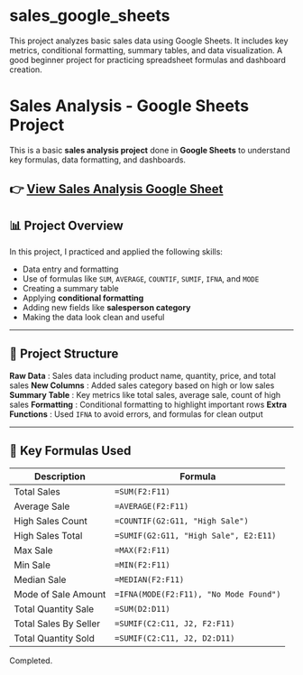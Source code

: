 # sales_google_sheets
This project analyzes basic sales data using Google Sheets. It includes key metrics, conditional formatting, summary tables, and data visualization. A good beginner project for practicing spreadsheet formulas and dashboard creation.

# Sales Analysis - Google Sheets Project

This is a basic **sales analysis project** done in **Google Sheets** to understand key formulas, data formatting, and dashboards.

👉 
<a href="https://docs.google.com/spreadsheets/d/1JJnm-A-2h19ME75FgPVakAsbSXQQ67JaFcceIkErc0Y/edit?usp=sharing">View Sales Analysis Google Sheet<a/>
---

## 📊 Project Overview

In this project, I practiced and applied the following skills:

- Data entry and formatting
- Use of formulas like `SUM`, `AVERAGE`, `COUNTIF`, `SUMIF`, `IFNA`, and `MODE`
- Creating a summary table
- Applying **conditional formatting**
- Adding new fields like **salesperson category**
- Making the data look clean and useful

---

## 📁 Project Structure

**Raw Data** : Sales data including product name, quantity, price, and total sales 
**New Columns** : Added sales category based on high or low sales 
**Summary Table** : Key metrics like total sales, average sale, count of high sales 
**Formatting** : Conditional formatting to highlight important rows 
**Extra Functions** : Used `IFNA` to avoid errors, and formulas for clean output 

---

## 📌 Key Formulas Used

| Description           | Formula                              |
|-----------------------|------------------------------------|
| Total Sales           | `=SUM(F2:F11)`                     |
| Average Sale          | `=AVERAGE(F2:F11)`                 |
| High Sales Count      | `=COUNTIF(G2:G11, "High Sale")`    |
| High Sales Total      | `=SUMIF(G2:G11, "High Sale", E2:E11)` |
| Max Sale              | `=MAX(F2:F11)`                     |
| Min Sale              | `=MIN(F2:F11)`                     |
| Median Sale           | `=MEDIAN(F2:F11)`                  |
| Mode of Sale Amount   | `=IFNA(MODE(F2:F11), "No Mode Found")` |
| Total Quantity Sale   | `=SUM(D2:D11)`                     |
| Total Sales By Seller | `=SUMIF(C2:C11, J2, F2:F11)`        |
| Total Quantity Sold   | `=SUMIF(C2:C11, J2, D2:D11)`        |

Completed.

